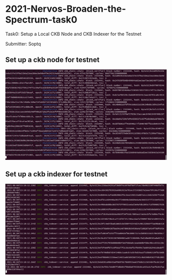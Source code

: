 # 2021-Nervos-Broaden-the-Spectrum-task0

Task0: Setup a Local CKB Node and CKB Indexer for the Testnet

Submitter: Soptq

## Set up a ckb node for testnet
![CKB Node](ckb-node.png?raw=true "CKB NODE")

## Set up a ckb indexer for testnet
![CKB INDEXER](ckb-indexer.png?raw=true "CKB INDEXER")
